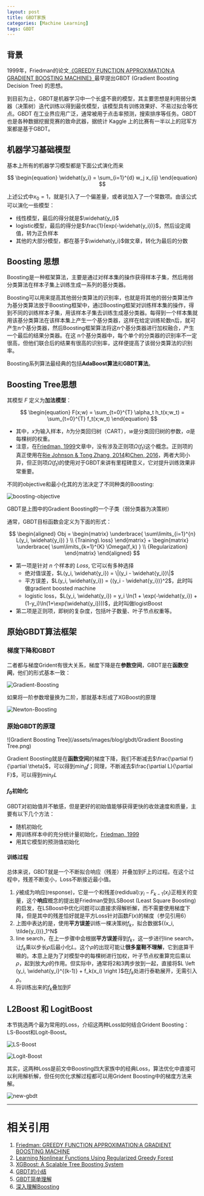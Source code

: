 ```yaml
---
layout: post
title: GBDT家族
categories: [Machine Learning]
tags: GBDT 
---
```


## 背景

1999年，Friedman的论文[《GREEDY FUNCTION APPROXIMATION:A GRADIENT BOOSTING MACHINE》](https://projecteuclid.org/download/pdf_1/euclid.aos/1013203451)最早提出GBDT (Gradient Boosting Decision Tree) 的思想。

到目前为止，GBDT是机器学习中一个长盛不衰的模型，其主要思想是利用弱分类器（决策树）迭代训练以得到最优模型，该模型具有训练效果好、不易过拟合等优点。GBDT 在工业界应用广泛，通常被用于点击率预测，搜索排序等任务。GBDT 也是各种数据挖掘竞赛的致命武器，据统计 Kaggle 上的比赛有一半以上的冠军方案都是基于GBDT。 


## 机器学习基础模型

基本上所有的机器学习模型都是下面公式演化而来

$$
\begin{equation}
   \widehat{y_i} = \sum_{i=1}^{d} w_j x_{ij}
\end{equation}
$$

上述公式中$x_0=1$，就是引入了一个偏差量，或者说加入了一个常数项。由该公式可以演化一些模型：
- 线性模型，最后的得分就是$\widehat{y_i}$
- logistic模型，最后的得分是$\frac{1}{exp(-\widehat{y_i})}$，然后设定阈值，转为正负样本
- 其他的大部分模型，都在基于$\widehat{y_i}$做文章，转化为最后的分数

## Boosting 思想

Boosting是一种框架算法，主要是通过对样本集的操作获得样本子集，然后用弱分类算法在样本子集上训练生成一系列的基分类器。

Boosting可以用来提高其他弱分类算法的识别率，也就是将其他的弱分类算法作为基分类算法放于Boosting框架中，通过Boosting框架对训练样本集的操作，得到不同的训练样本子集，用该样本子集去训练生成基分类器。每得到一个样本集就用该基分类算法在该样本集上产生一个基分类器，这样在给定训练轮数n后，就可产生n个基分类器，然后Boosting框架算法将这n个基分类器进行加权融合，产生一个最后的结果分类器。在这 n个基分类器中，每个单个的分类器的识别率不一定很高，但他们联合后的结果有很高的识别率，这样便提高了该弱分类算法的识别率。

Boosting系列算法最经典的包括**AdaBoost算法**和**GBDT算法**。


## Boosting Tree思想

其模型 $F$ 定义为**加法模型**：

$$
\begin{equation}
   F(x;w) = \sum_{t=0}^{T} \alpha_t h_t(x;w_t) = \sum_{t=0}^{T} f_t(x;w_t)
\end{equation}
$$

- 其中，$x$为输入样本，$h$为分类回归树（CART），$w$是分类回归树的参数，$\alpha$是每棵树的权重。
- 注意，在[Friedman, 1999](https://projecteuclid.org/download/pdf_1/euclid.aos/1013203451)文章中，没有涉及正则项$\Omega(f_t)$这个概念。正则项的真正使用在[Rie Johnson & Tong Zhang, 2014](https://ieeexplore.ieee.org/stamp/stamp.jsp?tp=&arnumber=6583153)和[Chen, 2016](https://arxiv.org/pdf/1603.02754.pdf)，两者大同小异，但正则项$\Omega(f_t)$的使用对于GBDT来讲有里程碑意义，它对提升训练效果非常重要。

不同的objective和最小化其的方法决定了不同种类的Boosting:

![boosting-objective](/assets/images/blog/gbdt/boosting-objective.jpg)

GBDT是上图中的Gradient Boosting的一个子类（弱分类器为决策树）

通常，GBDT目标函数会定义为下面的形式：

$$
\begin{aligned}
    Obj = \begin{matrix} \underbrace{ \sum\limits_{i=1}^{n} L(y_i, \widehat{y_i}) } \\ {Training\ loss} \end{matrix} + 
          \begin{matrix} \underbrace{ \sum\limits_{k=1}^{K} \Omega(f_k) } \\ {Regularization} \end{matrix}
\end{aligned}
$$

- 第一项是针对 $n$ 个样本的 $Loss$, 它可以有多种选择
    - 绝对值误差，$L(y_i, \widehat{y_i}) = \|(y_i - \widehat{y_i})\|$
    - 平方误差，$L(y_i, \widehat{y_i}) = {(y_i - \widehat{y_i})}^2$，此时叫做gradient boosted machine
    - logistic loss，$L(y_i, \widehat{y_i}) = y_i \ln(1 + \exp(-\widehat{y_i}) + (1-y_i)\ln(1+\exp(\widehat{y_i})))$，此时叫做logistBoost
- 第二项是正则项，即树的复杂度，包括叶子数量、叶子节点权重等。


## 原始GBDT算法框架

### 梯度下降和GBDT

二者都与梯度Grident有很大关系，梯度下降是在**参数空间**，GBDT是在**函数空间**，他们的形式基本一致：

![Gradient-Boosting](/assets/images/blog/gbdt/Gradient-Boosting.png)

如果将一阶参数增量换为二阶，那就基本形成了XGBoost的原理

![Newton-Boosting](/assets/images/blog/gbdt/Newton-Boosting.png)

### 原始GBDT的原理

![Gradient Boosting Tree](/assets/images/blog/gbdt/Gradient Boosting Tree.png)

Gradient Boosting就是在**函数空间**的梯度下降，我们不断减去$\frac{\partial f}{\partial \theta}$，可以得到$min_{\theta} f$；同理，不断减去$\frac{\partial L}{\partial F}$，可以得到$min_{F} L$

#### $f_0$初始化

GBDT对初始值并不敏感，但是更好的初始值能够获得更快的收敛速度和质量，主要有以下几个方法：

- 随机初始化
- 用训练样本中的充分统计量初始化，[Friedman, 1999](https://projecteuclid.org/download/pdf_1/euclid.aos/1013203451)
- 用其它模型的预测值初始化

#### 训练过程

总体来说，GBDT就是一个不断拟合响应（残差）并叠加到F上的过程。在这个过程中，残差不断变小，Loss不断接近最小值。

1. $\tilde{y}$被成为响应(response)，它是一个和残差(redidual):$y_i - F_{k-1}(x_i)$正相关的变量，这个**响应**概念的提出是Friedman受到LSBoost (Least Square Boosting)的启发，在LSBoost中优化问题可以直接求得解析解，而不需要使用梯度下降，但是其中的残差恰好就是平方Loss针对函数$F(x)$的梯度（参见引用6）
2. 上图中表达的是，使用**平方误差**训练一棵决策树$f_k$，拟合数据${(x_i, \tilde{y_i})}_1^N$
3. line search，在上一步骤中会根据**平方误差**得到$f_k$，这一步进行line search，让$f_k$乘以步长$\rho$后最小化$L$。这个$\rho$的出现可能让**很多童鞋不理解**，它到底算干嘛的。本意上是为了对模型中的每棵树进行加权，叶子节点权重算完后乘以$\rho$，起到放大$\rho$的作用。但实际中，通常将2和3两步放到一起，直接将$L \left (y_i, \widehat{y_i}^{(k-1)} + f_k(x_i) \right )$在$f_k$处进行泰勒展开，无需引入$\rho$。
4. 将训练出来的$f_k$叠加到F


## L2Boost 和 LogitBoost

本节挑选两个最为常用的Loss，介绍这两种Loss如何结合Grident Boosting：LS-Boost和Logit-Boost。

![LS-Boost](/assets/images/blog/gbdt/LS-Boost.png)

![Logit-Boost](/assets/images/blog/gbdt/Logit-Boost.png)

其实，这两种Loss是前文中Boosting四大家族中的经典Loss，算法优化中直接可以利用解析解，但任何优化求解过程都可以用Grident Boosting中的梯度方法来解。

![new-gbdt](/assets/images/blog/gbdt/new-gbdt.png)

---
# 相关引用
1. [Friedman: GREEDY FUNCTION APPROXIMATION:A GRADIENT BOOSTING MACHINE](https://projecteuclid.org/download/pdf_1/euclid.aos/1013203451)
2. [Learning Nonlinear Functions Using Regularized Greedy Forest](https://ieeexplore.ieee.org/stamp/stamp.jsp?tp=&arnumber=6583153)
3. [XGBoost: A Scalable Tree Boosting System](https://arxiv.org/pdf/1603.02754.pdf)
4. [GBDT的小结](https://blog.csdn.net/niuniuyuh/article/details/76922210)
5. [GBDT简单理解](https://blog.csdn.net/meanme/article/details/50914222)
6. [深入理解Boosting](https://liangyaorong.github.io/blog/2017/%E6%B7%B1%E5%85%A5%E7%90%86%E8%A7%A3Boosting/)
